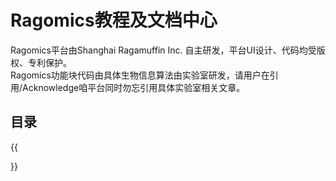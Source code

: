 
# Ragomics教程及文档中心

Ragomics平台由Shanghai Ragamuffin Inc. 自主研发，平台UI设计、代码均受版权、专利保护。  
Ragomics功能块代码由具体生物信息算法由实验室研发，请用户在引用/Acknowledge咱平台同时勿忘引用具体实验室相关文章。
## 目录
{{<section summary >}}
